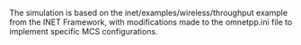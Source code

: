 The simulation is based on the inet/examples/wireless/throughput example from the INET Framework, with modifications made to the omnetpp.ini file to implement specific MCS configurations.
